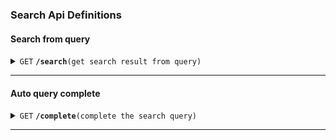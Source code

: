 ### Search Api Definitions
#### Search from query

<details>
 <summary><code>GET</code> <code><b>/search</b></code><code>(get search result from query)</code></summary>

##### Parameters

> | name        | type     | data type | description                                              |
> |-------------|----------|-----------|----------------------------------------------------------|
> | q           | required | string    | query                                                    |
> | time_range  | option   | string    | time range of search result, e.g. day, week, mouth, year |
> | safe_search | option   | int       | search result content level                              |
> | language    | option   | string    | language, e.g. zh-CN, en-US, en-UK.                      |
> | category    | option   | string    | search category, e.g. general(default), video.           |
> | page_no     | option   | int       | the number of page, e.g. 1, 2, 3, ...                    |


##### Responses

> | name         | type         | data type       | description                   |
> |--------------|--------------|-----------------|-------------------------------|
> | query        | required     | string          | query                         |
> | results      | required     | list(Result)    | list of result                |
> | suggestions  | option(temp) | list(String)    | list of query suggestion      |
> | info_box     | option(temp) | object(InfoBox) | A information about the query |
> | next_page_no | required     | int             | next page_no of search page   |

Result

> | name      | type     | data type | description                           |
> |-----------|----------|-----------|---------------------------------------|
> | engine    | required | string    | engine name                           |
> | title     | required | string    | title                                 |
> | content   | required | string    | content                               |
> | url       | required | string    | url links to the third party          |
> | img_src   | option   | string    | image from result, e.g., movie poster |
> | thumbnail | option   | string    | thumbnail of video search result      |

InfoBox

> | name     | type     | data type  | description                                                         |
> |----------|----------|------------|---------------------------------------------------------------------|
> | title    | required | string     | title                                                               |
> | content  | required | string     | content                                                             |
> | url      | required | string     | url links to the detail of information, always is a third party url |
> | img_src  | option   | string     | image from result                                                   |
> | url_list | required | list(json) | url list to the third party.                                        |


##### ErrorCode

> | http code | content-type       | response                                    |
> |-----------|--------------------|---------------------------------------------|
> | `400`     | `application/json` | `{"code":"400","message":"Bad Request"}`    |
> | `500`     | `application/json` | `{"code":"500","message":"Internal Error"}` |

##### Example cURL

> ```javascript
>  curl -X GET 'http://localhost:8888/search?q=hello'
> ```

</details>

------------------------------------------------------------------------------------------
#### Auto query complete

<details>
 <summary><code>GET</code> <code><b>/complete</b></code><code>(complete the search query)</code></summary>

##### Parameters

> | name        | type     | data type | description                                              |
> |-------------|----------|-----------|----------------------------------------------------------|
> | q           | required | string    | query                                                    |

##### Responses

The completed language first depends on the `Accept Language` field in the browser request header, if not, the default language is used.

> | name    | type     | data type            | description                  |
> |---------|----------|----------------------|------------------------------|
> | query   | required | string               | query                        |
> | results | required | List(CompleteResult) | the complete result of query |

CompleteResult

> | name | type     | data type | description                             |
> |------|----------|-----------|-----------------------------------------|
> | type | required | string    | complete type, such as text, media,etc. |
> | text | required | string    | complete text from query                |
> | info | option   | string    | extra information                       |

##### ErrorCode

> | http code | content-type       | response                                    |
> |-----------|--------------------|---------------------------------------------|
> | `400`     | `application/json` | `{"code":"400","message":"Bad Request"}`    |
> | `500`     | `application/json` | `{"code":"500","message":"Internal Error"}` |

##### Example cURL

> ```javascript
>  curl -X GET 'http://localhost:8888/complete?q=hello'
> ```

</details>

------------------------------------------------------------------------------------------
